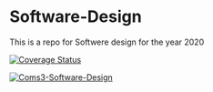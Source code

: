 # Software-Design
This is a repo for Softwere design for the year 2020

[![Coverage Status](https://coveralls.io/repos/github/Coms3-Software-Design/Software-Design/badge.svg?branch=master)](https://coveralls.io/gh/Coms3-Software-Design/Software-Design?branch=master)

[![ Coms3-Software-Design ](https://circleci.com/gh/Coms3-Software-Design/Software-Design.svg?style=svg)](https://circleci.com/gh/Coms3-Software-Design )
